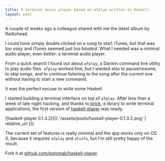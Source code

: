 ```yaml
---
title: A terminal music player based on afplay written in Haskell
layout: post
---
```


A couple of weeks ago a colleague shared with me the latest album by Radiohead.

I could have simply double clicked on a song to start iTunes, but that was *too easy* and iTunes seemed just *too bloated*. What I needed was a minimal audio player, even better: a terminal audio player.

From a quick search I found out about `afplay`, a Darwin command line utility to play audio files. `afplay` worked fine, but I wanted also to pause/resume, to skip songs, and to continue listening to the song after the current one without having to start a new command.

It was the perfect excuse to write some Haskell.

I started building a terminal interface on top of `afplay`. After less than a week of late night hacking, and thanks to [brick](https://hackage.haskell.org/package/brick), a library to write terminal applications, the first version of [haskell-player](http://hackage.haskell.org/package/haskell-player) was ready.

![haskell-player 0.1.3.2]({{ '/assets/posts/haskell-player-0.1.3.2.png' | relative_url }})

The current set of features is really minimal and the app works only on OS X, because it requires `afplay` and `afinfo`, but I'm still pretty happy of the result.

Fork it at [github.com/potomak/haskell-player](http://github.com/potomak/haskell-player).
